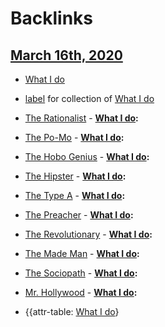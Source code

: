 
# Backlinks
## [March 16th, 2020](<March 16th, 2020.md>)
- [What I do](<What I do.md>)

- [label](<label.md>) for collection of [What I do](<What I do.md>)

- [The Rationalist](<The Rationalist.md>)
                - **[What I do](<What I do.md>):**

- [The Po-Mo](<The Po-Mo.md>)
                - **[What I do](<What I do.md>):**

- [The Hobo Genius](<The Hobo Genius.md>)
                - **[What I do](<What I do.md>):**

- [The Hipster](<The Hipster.md>)
                - **[What I do](<What I do.md>):**

- [The Type A](<The Type A.md>)
                - **[What I do](<What I do.md>):**

- [The Preacher](<The Preacher.md>)
                - **[What I do](<What I do.md>):**

- [The Revolutionary](<The Revolutionary.md>)
                - **[What I do](<What I do.md>):**

- [The Made Man](<The Made Man.md>)
                - **[What I do](<What I do.md>):**

- [The Sociopath](<The Sociopath.md>)
                - **[What I do](<What I do.md>):**

- [Mr. Hollywood](<Mr. Hollywood.md>)
                - **[What I do](<What I do.md>):**

- {{attr-table: [What I do](<What I do.md>)}

